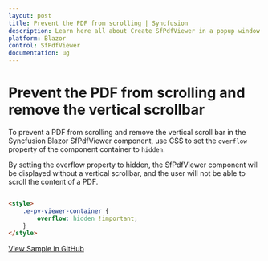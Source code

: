 ```yaml
---
layout: post
title: Prevent the PDF from scrolling | Syncfusion
description: Learn here all about Create SfPdfViewer in a popup window in Syncfusion Blazor SfPdfViewer component and more.
platform: Blazor
control: SfPdfViewer
documentation: ug
---
```


# Prevent the PDF from scrolling and remove the vertical scrollbar

To prevent a PDF from scrolling and remove the vertical scroll bar in the Syncfusion Blazor SfPdfViewer component, use CSS to set the `overflow` property of the component container to `hidden`.

By setting the overflow property to hidden, the SfPdfViewer component will be displayed without a vertical scrollbar, and the user will not be able to scroll the content of a PDF.

```html

<style>
    .e-pv-viewer-container {
        overflow: hidden !important;
    }
</style>

```

[View Sample in GitHub](https://github.com/SyncfusionExamples/blazor-pdf-viewer-examples/tree/master/Common/Prevent%20the%20PDF%20from%20scrolling%20-%20SfPdfViewer)